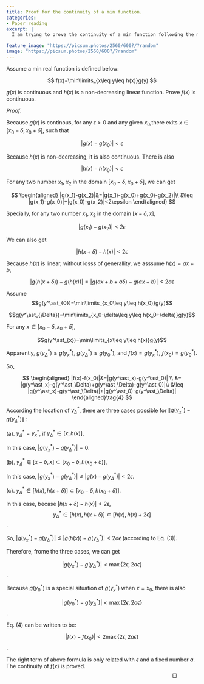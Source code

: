 ```yaml
---
title: Proof for the continuity of a min function.
categories:
- Paper reading
excerpt: |
  I am trying to prove the continuity of a min function following the mathematical defintion.

feature_image: "https://picsum.photos/2560/600?/?random"
image: "https://picsum.photos/2560/600?/?random"
---
```


Assume a min real function is defined below:

$$
f(x)=\min\limits_{x\leq y\leq h(x)}g(y)
$$

$g(x)$ is continuous and $h(x)$ is a non-decreasing linear function. Prove $f(x)$ is continuous.


$\textit{Proof}.$

<!-- For any $x_0$, there are two cases according to whether $f(x_0)=g(x_0)$.

1. $f(x_0)=g(x_0)$

Because $g(x)$ is continuous. For $x\in[x_0-\delta, x_0+\delta]$, $|g(x)-g(x_0)|<\epsilon$. And by the definition of $f(x)$, $f(x)\leq g(x)$.

   $$|f(x)-f(x_0)|=|f(x)-g(x_0)|\leq |g(x)-g(x_0)|<\epsilon$$


2. $f(x_0)\neq g(x_0)$

There must exist $s$, $x_0\leq s\leq h(x_0)$, such that $f(s)=g(x_0)$. Let $\delta=s-x_0$ -->



Because $g(x)$ is continous, for any $\epsilon>0$ and any given $x_0$,there exits $x\in [x_0-\delta, x_0+\delta]$, such that

$$|g(x)-g(x_0)|<\epsilon$$

Because $h(x)$ is non-decreasing, it is also continuous. There is also

$$|h(x)-h(x_0)|<\epsilon$$

For any two number $x_1$, $x_2$ in the domain $[x_0-\delta, x_0+\delta]$, we can get

$$
\begin{aligned}
|g(x_1)-g(x_2)|&=|g(x_1)-g(x_0)+g(x_0)-g(x_2)|\\
&\leq |g(x_1)-g(x_0)|+|g(x_0)-g(x_2)|<2\epsilon
\end{aligned}
$$

Specially, for any two number $x_1$, $x_2$ in the domain $[x-\delta, x]$,

$$|g(x_1)-g(x_2)|<2\epsilon\tag{1}$$

We can also get

$$|h(x+\delta)-h(x)|<2\epsilon\tag{2}$$

Because $h(x)$ is linear, without losss of generallity, we asssume $h(x)=ax+b$,

$$|g(h(x+\delta))-g(h(x))|=|g(ax+b+a\delta)-g(ax+b)|<2a\epsilon\tag{3}$$

Assume
$$g(y^\ast_{0})=\min\limits_{x_0\leq y\leq h(x_0)}g(y)$$

$$g(y^\ast_{\Delta})=\min\limits_{x_0-\delta\leq y\leq h(x_0+\delta)}g(y)$$

For any $x\in [x_0-\delta, x_0+\delta]$,

$$g(y^\ast_{x})=\min\limits_{x\leq y\leq h(x)}g(y)$$

Apparently, $g(y^\ast_{\Delta})\leq g(y^\ast_{x})$, $g(y^\ast_{\Delta})\leq g(y^\ast_0)$, and $f(x)=g(y^\ast_x)$, $f(x_0)=g(y^\ast_0)$.

So,

$$
\begin{aligned}
|f(x)-f(x_0)|&=|g(y^\ast_x)-g(y^\ast_0)| \\
&= |g(y^\ast_x)-g(y^\ast_\Delta)+g(y^\ast_\Delta)-g(y^\ast_0)|\\
&\leq |g(y^\ast_x)-g(y^\ast_\Delta)|+|g(y^\ast_0)-g(y^\ast_\Delta)|
\end{aligned}\tag{4}
$$


According the location of $y^\ast_\Delta$, there are three cases possible for $\| g(y^\ast_x)-g(y^\ast_\Delta) \|$ :

(a).  $y^\ast_\Delta= y^\ast_x$, if $y^\ast_\Delta\in [x, h(x)]$.

In this case, $|g(y^\ast_x)-g(y^\ast_\Delta)|=0$.

(b). $y^\ast_\Delta\in [x-\delta, x]\subset [x_0-\delta, h(x_0+\delta)]$.

In this case, $|g(y^\ast_x)-g(y^\ast_\Delta)|\leq |g(x)-g(y^\ast_\Delta)|<2\epsilon$.

(c). $y^\ast_\Delta\in [h(x), h(x+\delta)]\subset [x_0-\delta, h(x_0+\delta)]$.

In this case, becase $|h(x+\delta)-h(x)|<2\epsilon$,
$$y^\ast_\Delta\in [h(x), h(x+\delta)]\subset [h(x), h(x)+2\epsilon]$$.

So, $|g(y^\ast_x)-g(y^\ast_\Delta)|\leq |g(h(x))-g(y^\ast_\Delta)|<2a\epsilon$ (according to Eq. (3)).

Therefore, frome the three cases, we can get

$$|g(y^\ast_x)-g(y^\ast_\Delta)|<\max\{2\epsilon, 2a\epsilon\}$$.

Because $g(y^\ast_0)$ is a special situation of $g(y^\ast_x)$ when $x=x_0$, there is also

$$|g(y^\ast_0)-g(y^\ast_\Delta)|<\max\{2\epsilon, 2a\epsilon\}$$.

Eq. (4) can be written to be:

$$|f(x)-f(x_0)|<2\max\{2\epsilon, 2a\epsilon\}$$.

The right term of above formula is only related with $\epsilon$ and a fixed number $a$. The continuity of $f(x)$ is proved.
$$\hspace{300pt}\Box$$

